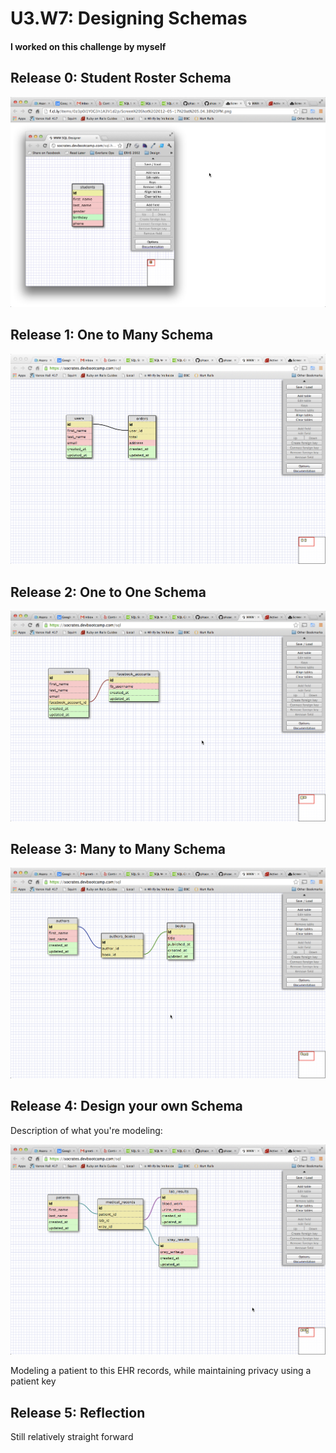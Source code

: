 # U3.W7: Designing Schemas


#### I worked on this challenge by myself


## Release 0: Student Roster Schema
<!-- display your image inline here -->
<p><img src="imgs/db1.png"></p>

## Release 1: One to Many Schema
<!-- display your image inline here -->
<p><img src="imgs/db2.png"></p>

## Release 2: One to One Schema
<!-- display your image inline here -->
<p><img src="imgs/db3.png"></p>

## Release 3: Many to Many Schema
<!-- display your image inline here -->
<p><img src="imgs/db4.png"></p>


## Release 4: Design your own Schema
Description of what you're modeling: 

<!-- display your one-to-one image inline here -->
<p><img src="imgs/db5.png"></p>

<!-- display your many-to-many image inline here -->
Modeling a patient to this EHR records, while maintaining privacy using a patient key

## Release 5: Reflection
Still relatively straight forward
